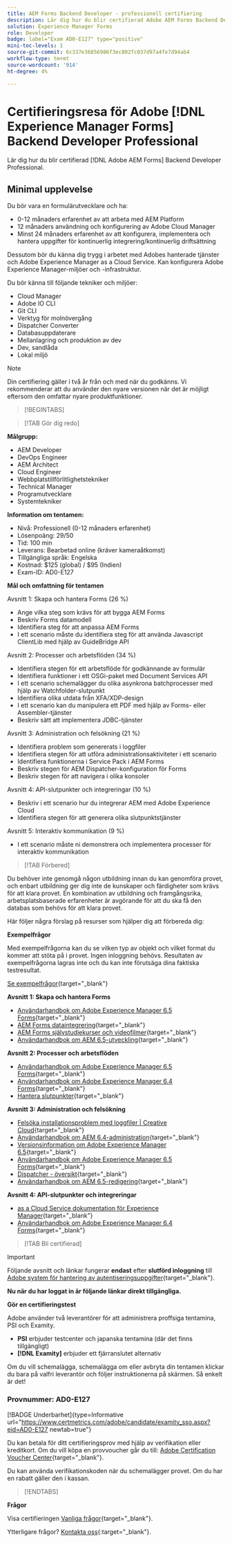 ```yaml
---
title: AEM Forms Backend Developer - professionell certifiering
description: Lär dig hur du blir certifierad Adobe AEM Forms Backend Developer Professional.
solution: Experience Manager Forms
role: Developer
badge: label="Exam AD0-E127" type="positive"
mini-toc-levels: 1
source-git-commit: 6c337e36856986f3ec802fc037d97a4fe7d94ab4
workflow-type: tm+mt
source-wordcount: '914'
ht-degree: 4%

---
```


# Certifieringsresa för Adobe [!DNL Experience Manager Forms] Backend Developer Professional

Lär dig hur du blir certifierad [!DNL Adobe AEM Forms] Backend Developer Professional.

## Minimal upplevelse

Du bör vara en formulärutvecklare och ha:

* 0-12 månaders erfarenhet av att arbeta med AEM Platform
* 12 månaders användning och konfigurering av Adobe Cloud Manager
* Minst 24 månaders erfarenhet av att konfigurera, implementera och hantera uppgifter för kontinuerlig integrering/kontinuerlig driftsättning

Dessutom bör du känna dig trygg i arbetet med Adobes hanterade tjänster och Adobe Experience Manager as a Cloud Service. Kan konfigurera Adobe Experience Manager-miljöer och -infrastruktur.

Du bör känna till följande tekniker och miljöer:

* Cloud Manager
* Adobe IO CLI
* Git CLI
* Verktyg för molnövergång
* Dispatcher Converter
* Databasuppdaterare
* Mellanlagring och produktion av dev
* Dev, sandlåda
* Lokal miljö

>[!NOTE]
>
>Din certifiering gäller i två år från och med när du godkänns. Vi rekommenderar att du använder den nyare versionen när det är möjligt eftersom den omfattar nyare produktfunktioner.

>[!BEGINTABS]

>[!TAB Gör dig redo]

**Målgrupp:**

* AEM Developer
* DevOps Engineer
* AEM Architect
* Cloud Engineer
* Webbplatstillförlitlighetstekniker
* Technical Manager
* Programutvecklare
* Systemtekniker

**Information om tentamen:**

* Nivå: Professionell (0-12 månaders erfarenhet)
* Lösenpoäng: 29/50
* Tid: 100 min
* Leverans: Bearbetad online (kräver kameraåtkomst)
* Tillgängliga språk: Engelska
* Kostnad: $125 (global) / $95 (Indien)
* Exam-ID: AD0-E127

**Mål och omfattning för tentamen**

Avsnitt 1: Skapa och hantera Forms (26 %)

* Ange vilka steg som krävs för att bygga AEM Forms
* Beskriv Forms datamodell
* Identifiera steg för att anpassa AEM Forms
* I ett scenario måste du identifiera steg för att använda Javascript ClientLib med hjälp av GuideBridge API

Avsnitt 2: Processer och arbetsflöden (34 %)

* Identifiera stegen för ett arbetsflöde för godkännande av formulär
* Identifiera funktioner i ett OSGi-paket med Document Services API
* I ett scenario schemalägger du olika asynkrona batchprocesser med hjälp av Watchfolder-slutpunkt
* Identifiera olika utdata från XFA/XDP-design
* I ett scenario kan du manipulera ett PDF med hjälp av Forms- eller Assembler-tjänster
* Beskriv sätt att implementera JDBC-tjänster

Avsnitt 3: Administration och felsökning (21 %)

* Identifiera problem som genererats i loggfiler
* Identifiera stegen för att utföra administrationsaktiviteter i ett scenario
* Identifiera funktionerna i Service Pack i AEM Forms
* Beskriv stegen för AEM Dispatcher-konfiguration för Forms
* Beskriv stegen för att navigera i olika konsoler

Avsnitt 4: API-slutpunkter och integreringar (10 %)

* Beskriv i ett scenario hur du integrerar AEM med Adobe Experience Cloud
* Identifiera stegen för att generera olika slutpunktstjänster

Avsnitt 5: Interaktiv kommunikation (9 %)

* I ett scenario måste ni demonstrera och implementera processer för interaktiv kommunikation

>[!TAB Förbered]

Du behöver inte genomgå någon utbildning innan du kan genomföra provet, och enbart utbildning ger dig inte de kunskaper och färdigheter som krävs för att klara provet. En kombination av utbildning och framgångsrika, arbetsplatsbaserade erfarenheter är avgörande för att du ska få den databas som behövs för att klara provet.

Här följer några förslag på resurser som hjälper dig att förbereda dig:

**Exempelfrågor**

Med exempelfrågorna kan du se vilken typ av objekt och vilket format du kommer att stöta på i provet. Ingen inloggning behövs. Resultaten av exempelfrågorna lagras inte och du kan inte förutsäga dina faktiska testresultat.

[Se exempelfrågor](https://scorpion.caveon.com/launchpad/ad0-e127-adobe-experience-manager-backend-forms-developer-professional-copy-7s2acv){target="_blank"}

**Avsnitt 1: Skapa och hantera Forms**

* [Användarhandbok om Adobe Experience Manager 6.5 Forms](https://experienceleague.adobe.com/docs/experience-manager-65/forms/home.html?lang=en){target="_blank"}
* [AEM Forms dataintegrering](https://experienceleague.adobe.com/docs/experience-manager-65/forms/form-data-model/data-integration.html?lang=en#data-integration-overview){target="_blank"}
* [AEM Forms självstudiekurser och videofilmer](https://experienceleague.adobe.com/docs/experience-manager-learn/forms/overview.html?lang=en){target="_blank"}
* [Användarhandbok om AEM 6.5-utveckling](https://experienceleague.adobe.com/docs/experience-manager-65/developing/home.html?lang=en){target="_blank"}

**Avsnitt 2: Processer och arbetsflöden**

* [Användarhandbok om Adobe Experience Manager 6.5 Forms](https://experienceleague.adobe.com/docs/experience-manager-65/forms/home.html?lang=en){target="_blank"}
* [Användarhandbok om Adobe Experience Manager 6.4 Forms](https://experienceleague.adobe.com/docs/experience-manager-64/forms/home.html?lang=en){target="_blank"}
* [Hantera slutpunkter](https://help.adobe.com/en_US/AEMForms/6.1/AdminHelp/WS92d06802c76abadb-5145d5d12905ce07e7-7ff6.2.html#WS92d06802c76abadb1c01fa7512905cdf2c9-7fd9.2){target="_blank"}

**Avsnitt 3: Administration och felsökning**

* [Felsöka installationsproblem med loggfiler | Creative Cloud](https://helpx.adobe.com/creative-cloud/kb/troubleshoot-install-logs-cc.html){target="_blank"}
* [Användarhandbok om AEM 6.4-administration](https://experienceleague.adobe.com/docs/experience-manager-64/administering/home.html?lang=en){target="_blank"}
* [Versionsinformation om Adobe Experience Manager 6.5](https://experienceleague.adobe.com/docs/experience-manager-65/release-notes/home.html?lang=en){target="_blank"}
* [Användarhandbok om Adobe Experience Manager 6.5 Forms](https://experienceleague.adobe.com/docs/experience-manager-65/forms/home.html?lang=en){target="_blank"}
* [Dispatcher - översikt](https://experienceleague.adobe.com/docs/experience-manager-dispatcher/using/dispatcher.html?lang=en){target="_blank"}
* [Användarhandbok om AEM 6.5-redigering](https://experienceleague.adobe.com/docs/experience-manager-65/authoring/home.html?lang=en){target="_blank"}

**Avsnitt 4: API-slutpunkter och integreringar**

* [as a Cloud Service dokumentation för Experience Manager](https://experienceleague.adobe.com/docs/experience-manager-cloud-service/content/home.html?lang=en){target="_blank"}
* [Användarhandbok om Adobe Experience Manager 6.4 Forms](https://experienceleague.adobe.com/docs/experience-manager-64/forms/home.html?lang=en){target="_blank"}

>[!TAB Bli certifierad]

>[!IMPORTANT]
>
>Följande avsnitt och länkar fungerar **endast**  efter **slutförd inloggning** till [Adobe system för hantering av autentiseringsuppgifter](http://www.certmetrics.com/adobe){target="_blank"}.

**Nu när du har loggat in är följande länkar direkt tillgängliga.**

**Gör en certifieringstest**

Adobe använder två leverantörer för att administrera proffsiga tentamina, PSI och Examity.

* **PSI** erbjuder testcenter och japanska tentamina (där det finns tillgängligt)
* **[!DNL Examity]** erbjuder ett fjärranslutet alternativ

Om du vill schemalägga, schemalägga om eller avbryta din tentamen klickar du bara på valfri leverantör och följer instruktionerna på skärmen. Så enkelt är det!

### Provnummer: AD0-E127

[!BADGE Underbarhet]{type=Informative url="https://www.certmetrics.com/adobe/candidate/examity_sso.aspx?eid=AD0-E127 newtab=true"}

Du kan betala för ditt certifieringsprov med hjälp av verifikation eller kreditkort. Om du vill köpa en provvoucher går du till: [Adobe Certification Voucher Center](https://market.xvoucher.com/adobe/global){target="_blank"}.

Du kan använda verifikationskoden när du schemalägger provet. Om du har en rabatt gäller den i kassan.

>[!ENDTABS]

**Frågor**

Visa certifieringen [Vanliga frågor](https://experienceleague.adobe.com/docs/certification/certification/faq.html?lang=en){target="_blank"}.

Ytterligare frågor? [Kontakta oss](mailto:certif@adobe.com){:target=&quot;_blank&quot;}.
